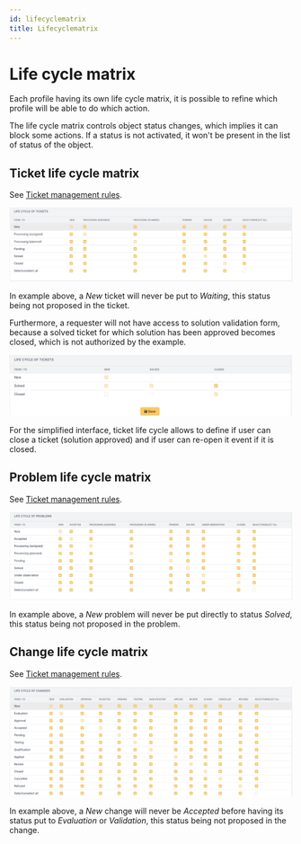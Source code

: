```yaml
---
id: lifecyclematrix
title: Lifecyclematrix
---
```


# Life cycle matrix

Each profile having its own life cycle matrix, it is possible to refine
which profile will be able to do which action.

The life cycle matrix controls object status changes, which implies it
can block some actions. If a status is not activated, it won't be
present in the list of status of the object.

## Ticket life cycle matrix

See
[Ticket management rules](../../modules/assistance/tickets/ticketmanagement).

![The life cycle matrix of a problem (standard interface)](../../assets/modules/assistance/images/lifecycle_tickets_standard.png)

In example above, a *New* ticket will never be put to
*Waiting*, this status being not proposed in the ticket.

Furthermore, a requester will not have access to solution validation
form, because a solved ticket for which solution has been approved
becomes closed, which is not authorized by the example.

![The life cycle matrix of a problem (simplified interface)](../../assets/modules/assistance/images/lifecycle_tickets_simple.png)

For the simplified interface, ticket life cycle allows to define if user
can close a ticket (solution approved) and if user can re-open it event
if it is closed.

## Problem life cycle matrix

See
[Ticket management rules](../../modules/assistance/problems).

![The life cycle matrix of a problem](../../assets/modules/assistance/images/lifecycle_problems.png)

In example above, a *New* problem will never be put directly
to status *Solved*, this status being not proposed in the
problem.

## Change life cycle matrix

See
[Ticket management rules](../../modules/assistance/changes).

![The life cycle matrix of a change](../../assets/modules/assistance/images/lifecycle_changes.png)

In example above, a *New* change will never be
*Accepted* before having its status put to
*Evaluation* or *Validation*, this status being
not proposed in the change.

